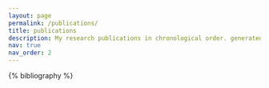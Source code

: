 ```yaml
---
layout: page
permalink: /publications/
title: publications
description: My research publications in chronological order. generated by jekyll-scholar.
nav: true
nav_order: 2
---
```


<!-- _pages/publications.md -->
<div class="publications">

{% bibliography %}

</div>

